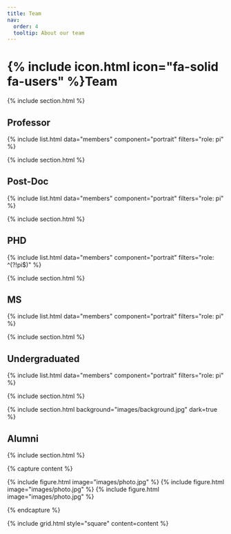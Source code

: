 ```yaml
---
title: Team
nav:
  order: 4
  tooltip: About our team
---
```


# {% include icon.html icon="fa-solid fa-users" %}Team

{% include section.html %}

## Professor

{% include list.html data="members" component="portrait" filters="role: pi" %}

{% include section.html %}

## Post-Doc

{% include list.html data="members" component="portrait" filters="role: pi" %}

{% include section.html %}

## PHD
{% include list.html data="members" component="portrait" filters="role: ^(?!pi$)" %}

{% include section.html %}

## MS

{% include list.html data="members" component="portrait" filters="role: pi" %}

{% include section.html %}

## Undergraduated

{% include list.html data="members" component="portrait" filters="role: pi" %}

{% include section.html %}

{% include section.html background="images/background.jpg" dark=true %}

## Alumni

{% include section.html %}

{% capture content %}

{% include figure.html image="images/photo.jpg" %}
{% include figure.html image="images/photo.jpg" %}
{% include figure.html image="images/photo.jpg" %}

{% endcapture %}

{% include grid.html style="square" content=content %}

